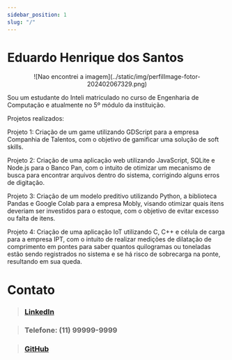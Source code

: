 ```yaml
---
sidebar_position: 1
slug: "/"
---
```




# Eduardo Henrique dos Santos

<center> ![Nao encontrei a imagem](../static/img/perfilImage-fotor-202402067329.png) </center>

Sou um estudante do Inteli matriculado no curso de Engenharia de Computação e atualmente no 5º módulo da instituição.

Projetos realizados:

Projeto 1: Criação de um game utilizando GDScript para a empresa Companhia de Talentos, com o objetivo de gamificar uma solução de soft skills.

Projeto 2: Criação de uma aplicação web utilizando JavaScript, SQLite e Node.js para o Banco Pan, com o intuito de otimizar um mecanismo de busca para encontrar arquivos dentro do sistema, corrigindo alguns erros de digitação.

Projeto 3: Criação de um modelo preditivo utilizando Python, a biblioteca Pandas e Google Colab para a empresa Mobly, visando otimizar quais itens deveriam ser investidos para o estoque, com o objetivo de evitar excesso ou falta de itens.

Projeto 4: Criação de uma aplicação IoT utilizando C, C++ e célula de carga para a empresa IPT, com o intuito de realizar medições de dilatação de comprimento em pontes para saber quantos quilogramas ou toneladas estão sendo registrados no sistema e se há risco de sobrecarga na ponte, resultando em sua queda.


# Contato
> ### [LinkedIn](https://www.linkedin.com/in/eduardo-henrique-dos-santos-8b24451b8/) 

> ### Telefone: (11) 99999-9999

> ### [GitHub](https://github.com/Edustn)
